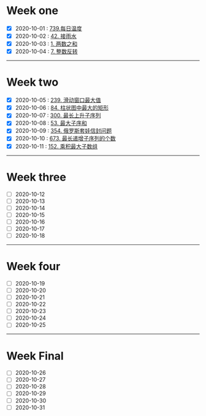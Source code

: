# Week one

- [x] 2020-10-01 : [739.每日温度](https://github.com/archer-shu/leetcode/blob/master/2020_10_01_739_%E6%AF%8F%E6%97%A5%E6%B8%A9%E5%BA%A6.md)
- [x] 2020-10-02 : [42. 接雨水](https://github.com/archer-shu/leetcode/blob/master/2020_10_02_42.%20%E6%8E%A5%E9%9B%A8%E6%B0%B4.md)
- [x] 2020-10-03 : [1. 两数之和](https://github.com/archer-shu/leetcode/blob/master/2020_10_03_1.%E4%B8%A4%E6%95%B0%E4%B9%8B%E5%92%8C.md)
- [x] 2020-10-04 : [7. 整数反转](https://github.com/archer-shu/leetcode/blob/master/2020_10_04_7.%20%E6%95%B4%E6%95%B0%E5%8F%8D%E8%BD%AC.md)

<hr>


# Week two
- [x] 2020-10-05 : [239. 滑动窗口最大值](https://github.com/archer-shu/leetcode/blob/master/2020_10_05_239.%20%E6%BB%91%E5%8A%A8%E7%AA%97%E5%8F%A3%E6%9C%80%E5%A4%A7%E5%80%BC.md)
- [x] 2020-10-06 : [84. 柱状图中最大的矩形](https://github.com/archer-shu/leetcode/blob/master/Oct/2020_10_06_84.%20%E6%9F%B1%E7%8A%B6%E5%9B%BE%E4%B8%AD%E6%9C%80%E5%A4%A7%E7%9A%84%E7%9F%A9%E5%BD%A2.md)
- [x] 2020-10-07 : [300. 最长上升子序列](https://github.com/archer-shu/leetcode/blob/master/Oct/2020_10_07_300.%20%E6%9C%80%E9%95%BF%E4%B8%8A%E5%8D%87%E5%AD%90%E5%BA%8F%E5%88%97.md)
- [x] 2020-10-08 : [53. 最大子序和](https://github.com/archer-shu/leetcode/blob/master/Oct/2020_10_08_53.%20%E6%9C%80%E5%A4%A7%E5%AD%90%E5%BA%8F%E5%92%8C.md)
- [x] 2020-10-09 : [354. 俄罗斯套娃信封问题](https://github.com/archer-shu/leetcode/blob/master/Oct/2020_10_09_354.%20%E4%BF%84%E7%BD%97%E6%96%AF%E5%A5%97%E5%A8%83%E4%BF%A1%E5%B0%81%E9%97%AE%E9%A2%98.md)
- [x] 2020-10-10 : [673. 最长递增子序列的个数](https://github.com/archer-shu/leetcode/blob/master/Oct/2020_10_10_673.%20%E6%9C%80%E9%95%BF%E9%80%92%E5%A2%9E%E5%AD%90%E5%BA%8F%E5%88%97%E7%9A%84%E4%B8%AA%E6%95%B0.md)
- [x] 2020-10-11 : [152. 乘积最大子数组](https://github.com/archer-shu/leetcode/blob/master/Oct/2020_10_11_152.%20%E4%B9%98%E7%A7%AF%E6%9C%80%E5%A4%A7%E5%AD%90%E6%95%B0%E7%BB%84.md)

<hr>


# Week three
- [ ] 2020-10-12
- [ ] 2020-10-13
- [ ] 2020-10-14
- [ ] 2020-10-15
- [ ] 2020-10-16
- [ ] 2020-10-17
- [ ] 2020-10-18

<hr>


# Week four
- [ ] 2020-10-19
- [ ] 2020-10-20
- [ ] 2020-10-21
- [ ] 2020-10-22
- [ ] 2020-10-23
- [ ] 2020-10-24
- [ ] 2020-10-25

<hr>


# Week Final
- [ ] 2020-10-26
- [ ] 2020-10-27
- [ ] 2020-10-28
- [ ] 2020-10-29
- [ ] 2020-10-30
- [ ] 2020-10-31
